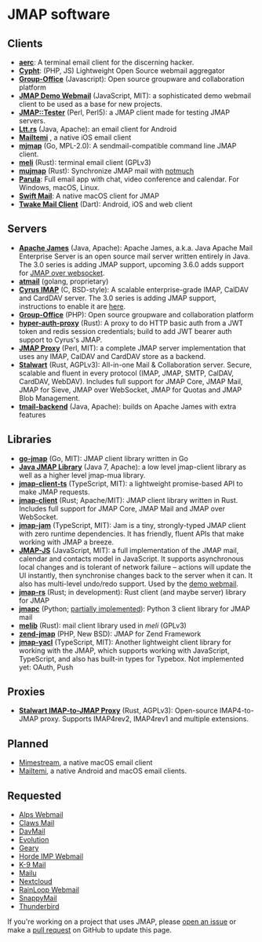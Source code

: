 # JMAP software

## Clients

* **[aerc](https://aerc-mail.org/)**: A terminal email client for the discerning hacker.
* **[Cypht](https://github.com/cypht-org/cypht)**: (PHP, JS) Lightweight Open Source webmail aggregator
* **[Group-Office](https://github.com/Intermesh/groupoffice)** (Javascript): Open source groupware and collaboration platform
* **[JMAP Demo Webmail](https://github.com/jmapio/jmap-demo-webmail)** (JavaScript, MIT): a sophisticated demo webmail client to be used as a base for new projects.
* **[JMAP::Tester](https://metacpan.org/pod/JMAP::Tester)** (Perl, Perl5): a JMAP client made for testing JMAP servers.
* **[Ltt.rs](https://codeberg.org/iNPUTmice/lttrs-android)** (Java, Apache): an email client for Android
* **[Mailtemi](https://mailtemi.com)** , a native iOS email client
* **[mjmap](https://git.sr.ht/~rockorager/mjmap)** (Go, MPL-2.0): A sendmail-compatible command line JMAP client.
* **[meli](https://meli.delivery)** (Rust): terminal email client (GPLv3)
* **[mujmap](https://github.com/elizagamedev/mujmap)** (Rust): Synchronize JMAP mail with [notmuch](https://notmuchmail.org)
* **[Parula](https://parula.beonex.com)**: Full email app with chat, video conference and calendar. For Windows, macOS, Linux.
* **[Swift Mail](https://swiftmail.io/)**: A native macOS client for JMAP
* **[Twake Mail Client](https://github.com/linagora/tmail-flutter)** (Dart): Android, iOS and web client

## Servers

* **[Apache James](http://james.apache.org/)** (Java, Apache): Apache James, a.k.a. Java Apache Mail Enterprise Server is an open source mail server written entirely in Java. The 3.0 series is adding JMAP support, upcoming 3.6.0 adds support for [JMAP over websocket](https://www.rfc-editor.org/rfc/rfc8887.html).
* **[atmail](https://www.atmail.com/blog/jmap-rfc-8620/)** (golang, proprietary)
* **[Cyrus IMAP](https://www.cyrusimap.org/imap/download/release-notes/3.0/x/3.0.3.html)** (C, BSD-style): A scalable enterprise-grade IMAP, CalDAV and CardDAV server. The 3.0 series is adding JMAP support, instructions to enable it are [here](https://www.cyrusimap.org/dev/imap/developer/jmap.html).
* **[Group-Office](https://github.com/Intermesh/groupoffice)** (PHP): Open source groupware and collaboration platform
* **[hyper-auth-proxy](https://crates.io/crates/hyper-auth-proxy)** (Rust): A proxy to do HTTP basic auth from a JWT token and redis session credentials; build to add JWT bearer auth support to Cyrus's JMAP.
* **[JMAP Proxy](https://github.com/jmapio/jmap-perl)** (Perl, MIT): a complete JMAP server implementation that uses any IMAP, CalDAV and CardDAV store as a backend.
* **[Stalwart](https://github.com/stalwartlabs/stalwart)** (Rust, AGPLv3): All-in-one Mail & Collaboration server. Secure, scalable and fluent in every protocol (IMAP, JMAP, SMTP, CalDAV, CardDAV, WebDAV). Includes full support for JMAP Core, JMAP Mail, JMAP for Sieve, JMAP over WebSocket, JMAP for Quotas and JMAP Blob Management.
* **[tmail-backend](https://github.com/linagora/tmail-backend)** (Java, Apache): builds on Apache James with extra features

## Libraries

* **[go-jmap](https://sr.ht/~rockorager/go-jmap)** (Go, MIT): JMAP client library written in Go
* **[Java JMAP Library](https://codeberg.org/iNPUTmice/jmap/)** (Java 7, Apache): a low level jmap-client library as well as a higher level jmap-mua library.
* **[jmap-client-ts](https://github.com/OpenPaaS-Suite/jmap-client-ts)** (TypeScript, MIT): a lightweight promise-based API to make JMAP requests.
* **[jmap-client](https://github.com/stalwartlabs/jmap-client)** (Rust; Apache/MIT): JMAP client library written in Rust. Includes full support for JMAP Core, JMAP Mail and JMAP over WebSocket.
* **[jmap-jam](https://github.com/htunnicliff/jmap-jam)** (TypeScript, MIT): Jam is a tiny, strongly-typed JMAP client with zero runtime dependencies. It has friendly, fluent APIs that make working with JMAP a breeze.
* **[JMAP-JS](https://github.com/jmapio/jmap-js)** (JavaScript, MIT): a full implementation of the JMAP mail, calendar and contacts model in JavaScript. It supports asynchronous local changes and is tolerant of network failure – actions will update the UI instantly, then synchronise changes back to the server when it can. It also has multi-level undo/redo support. Used by the [demo webmail](https://github.com/jmapio/jmap-demo-webmail).
* **[jmap-rs](https://gitlab.com/jmap-rs/jmap-rs)** (Rust; in development): Rust client (and maybe server) library for JMAP
* **[jmapc](https://pypi.org/project/jmapc/)** (Python; [partially implemented](https://github.com/smkent/jmapc)): Python 3 client library for JMAP mail
* **[melib](https://meli.delivery)** (Rust): mail client library used in *meli* (GPLv3)
* **[zend-jmap](https://github.com/WikiSuite/zend-jmap)** (PHP, New BSD): JMAP for Zend Framework
* **[jmap-yacl](https://github.com/ilyhalight/jmap-yacl)** (TypeScript, MIT): Another lightweight client library for working with the JMAP, which supports working with JavaScript, TypeScript, and also has built-in types for Typebox. Not implemented yet: OAuth, Push

## Proxies
* **[Stalwart IMAP-to-JMAP Proxy](https://github.com/stalwartlabs/imap-to-jmap/)** (Rust, AGPLv3): Open-source IMAP4-to-JMAP proxy. Supports IMAP4rev2, IMAP4rev1 and multiple extensions.

## Planned

* [Mimestream](https://mimestream.com/), a native macOS email client
* [Mailtemi](https://mailtemi.com), a native Android and macOS email clients.

## Requested

* [Alps Webmail](https://todo.sr.ht/~migadu/alps/174)
* [Claws Mail](https://www.thewildbeast.co.uk/claws-mail/bugzilla/show_bug.cgi?id=4057)
* [DavMail](https://github.com/mguessan/davmail/issues/365)
* [Evolution](https://gitlab.gnome.org/GNOME/evolution/-/issues/364)
* [Geary](https://gitlab.gnome.org/GNOME/geary/-/issues/327)
* [Horde IMP Webmail](https://bugs.horde.org/ticket/14683)
* [K-9 Mail](https://github.com/k9mail/k-9/issues/3272)
* [Mailu](https://github.com/Mailu/Mailu/issues/471)
* [Nextcloud](https://github.com/nextcloud/mail/issues/2931)
* [RainLoop Webmail](https://github.com/RainLoop/rainloop-webmail/issues/1378)
* [SnappyMail](https://github.com/the-djmaze/snappymail/issues/1550)
* [Thunderbird](https://bugzilla.mozilla.org/show_bug.cgi?id=1322991)

If you're working on a project that uses JMAP, please [open an issue](https://github.com/jmapio/jmap/issues) or make a [pull request](https://github.com/jmapio/jmap/pulls) on GitHub to update this page.
